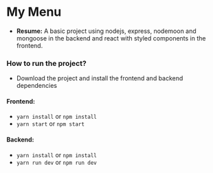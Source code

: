 # My Menu

* **Resume:** A basic project using nodejs, express, nodemoon and mongoose in the backend and react with styled components in the frontend.

### How to run the project?

- Download the project and install the frontend and backend dependencies

#### Frontend:
* `yarn install` or `npm install`
* `yarn start` or `npm start`

#### Backend:
* `yarn install` or `npm install`
* `yarn run dev` or `npm run dev`
